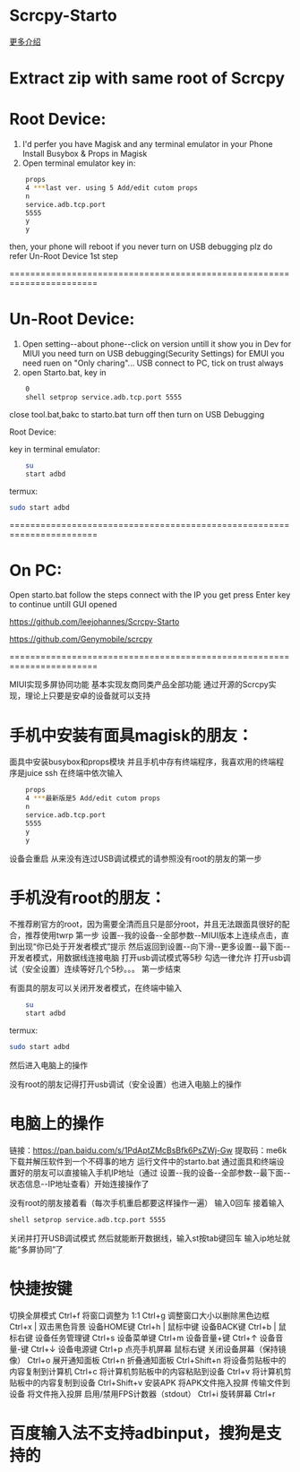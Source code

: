 # Scrcpy-Starto

[更多介绍](http://iheld.net/)

Extract zip with same root of Scrcpy
=======================================================================

# Root Device:

1. I'd perfer you have Magisk and any terminal emulator in your Phone
Install Busybox & Props in Magisk
2. Open terminal emulator key in:

```bash
	props
	4 ***last ver. using 5 Add/edit cutom props
	n
	service.adb.tcp.port
	5555
	y
	y
```
then, your phone will reboot
if you never turn on USB debugging plz do refer Un-Root Device 1st step

=======================================================================

# Un-Root Device:

1. Open setting--about phone--click on version untill it show you in Dev
for MIUI you need turn on USB debugging(Security Settings)
for EMUI you need ruen on "Only charing"...
USB connect to PC, tick on trust always
2. open Starto.bat, key in
```bash
	0
	shell setprop service.adb.tcp.port 5555
```
close tool.bat,bakc to starto.bat
turn off then turn on USB Debugging

Root Device:

key in terminal emulator:
```bash
	su
	start adbd
```
termux:
```bash
sudo start adbd
```
=======================================================================

# On PC:
Open starto.bat follow the steps connect with the IP you get
press Enter key to continue untill GUI opened


https://github.com/leejohannes/Scrcpy-Starto


https://github.com/Genymobile/scrcpy

=======================================================================

MIUI实现多屏协同功能
基本实现友商同类产品全部功能
通过开源的Scrcpy实现，理论上只要是安卓的设备就可以支持

# 手机中安装有面具magisk的朋友：
面具中安装busybox和props模块
并且手机中存有终端程序，我喜欢用的终端程序是juice ssh
在终端中依次输入
```bash
	props
	4 ***最新版是5 Add/edit cutom props
	n
	service.adb.tcp.port
	5555
	y
	y
```
设备会重启
从来没有连过USB调试模式的请参照没有root的朋友的第一步

# 手机没有root的朋友：
不推荐刷官方的root，因为需要全清而且只是部分root，并且无法跟面具很好的配合，推荐使用twrp
第一步
设置--我的设备--全部参数--MIUI版本上连续点击，直到出现“你已处于开发者模式”提示
然后返回到设置--向下滑--更多设置--最下面--开发者模式，用数据线连接电脑
打开usb调试模式等5秒
勾选一律允许
打开usb调试（安全设置）连续等好几个5秒。。。
第一步结束

有面具的朋友可以关闭开发者模式，在终端中输入
```bash
	su
	start adbd
```
termux:
```bash
sudo start adbd
```
然后进入电脑上的操作

没有root的朋友记得打开usb调试（安全设置）也进入电脑上的操作

# 电脑上的操作
链接：https://pan.baidu.com/s/1PdAptZMcBsBfk6PsZWj-Gw 
提取码：me6k
下载并解压软件到一个不碍事的地方
运行文件中的starto.bat
通过面具和终端设置好的朋友可以直接输入手机IP地址（通过 设置--我的设备--全部参数--最下面--状态信息--IP地址查看）开始连接操作了

没有root的朋友接着看（每次手机重启都要这样操作一遍）
输入0回车
接着输入
```bash
shell setprop service.adb.tcp.port 5555
```
关闭并打开USB调试模式
然后就能断开数据线，输入st按tab键回车
输入ip地址就能“多屏协同”了



# 快捷按键
切换全屏模式	Ctrl+f
将窗口调整为 1:1	Ctrl+g
调整窗口大小以删除黑色边框	Ctrl+x | 双击黑色背景
设备HOME键	Ctrl+h | 鼠标中键
设备BACK键	Ctrl+b | 鼠标右键
设备任务管理键	Ctrl+s
设备菜单键	Ctrl+m
设备音量+键	Ctrl+↑
设备音量-键	Ctrl+↓
设备电源键	Ctrl+p
点亮手机屏幕	鼠标右键
关闭设备屏幕（保持镜像）	Ctrl+o
展开通知面板	Ctrl+n
折叠通知面板	Ctrl+Shift+n
将设备剪贴板中的内容复制到计算机	Ctrl+c
将计算机剪贴板中的内容粘贴到设备	Ctrl+v
将计算机剪贴板中的内容复制到设备	Ctrl+Shift+v
安装APK	将APK文件拖入投屏
传输文件到设备	将文件拖入投屏
启用/禁用FPS计数器（stdout）	Ctrl+i
旋转屏幕 Ctrl+r

# 百度输入法不支持adbinput，搜狗是支持的

